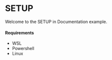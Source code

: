 # SETUP

Welcome to the SETUP in Documentation example.

#### Requirements

 - WSL
 - Powershell
 - Linux

